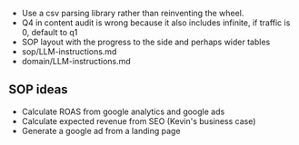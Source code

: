 - Use a csv parsing library rather than reinventing the wheel.
- Q4 in content audit is wrong because it also includes infinite, if traffic is 0, default to q1
- SOP layout with the progress to the side and perhaps wider tables
- sop/LLM-instructions.md
- domain/LLM-instructions.md

## SOP ideas
- Calculate ROAS from google analytics and google ads
- Calculate expected revenue from SEO (Kevin's business case)
- Generate a google ad from a landing page
